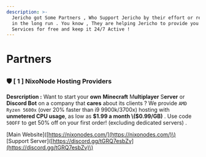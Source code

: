 ```yaml
---
description: >-
  Jericho got Some Partners , Who Support Jericho by their effort or resources
  in the long run . You know , They are helping Jericho to provide you Premium
  Services for free and keep it 24/7 Active !
---
```


# Partners

## 

### 🛡 \[ 1 \]  NixoNode Hosting Providers

**Desrcription :** Want to start your **own** **Minecraft** M**ultiplayer** S**erver** or **Discord Bot** on a company that **cares** about its clients ? We provide `AMD Ryzen 5600x` \(over 20% faster than i9 9900k/3700x\) hosting with **unmetered CPU usage**, as low as **$1.99 a month \($0.99/GB\)** . Use code `50OFF` to get 50% off on your first order! \(excluding dedicated servers\) .  
  
\[Main Website\]\([https://nixonodes.com/](https://nixonodes.com/)\)  
\[Support Server\]\([https://discord.gg/tGRQ7esbZv](https://discord.gg/tGRQ7esbZv)\)

